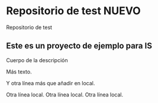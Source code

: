 # Repositorio de test NUEVO
Repositorio de test

## Este es un proyecto de ejemplo para IS

Cuerpo de la descripción

Más texto.

Y otra línea más que añadir en local.

Otra línea local.
Otra línea local.
Otra línea local.